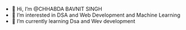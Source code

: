 - 👋 Hi, I’m @CHHABDA BAVNIT SINGH
- 👀 I’m interested in DSA and Web Development and Machine Learning
- 🌱 I’m currently learning Dsa and Wev development


<!---
Bavnitsingh/Bavnitsingh is a ✨ special ✨ repository because its `README.md` (this file) appears on your GitHub profile.
You can click the Preview link to take a look at your changes.
--->
